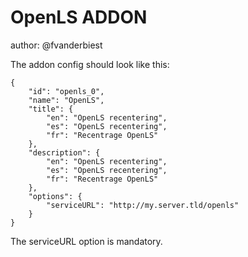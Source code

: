 OpenLS ADDON
===============

author: @fvanderbiest

The addon config should look like this:

    {
        "id": "openls_0",
        "name": "OpenLS",
        "title": {
            "en": "OpenLS recentering",
            "es": "OpenLS recentering",
            "fr": "Recentrage OpenLS"
        },
        "description": {
            "en": "OpenLS recentering",
            "es": "OpenLS recentering",
            "fr": "Recentrage OpenLS"
        },
        "options": {
            "serviceURL": "http://my.server.tld/openls"
        }
    }

The serviceURL option is mandatory.